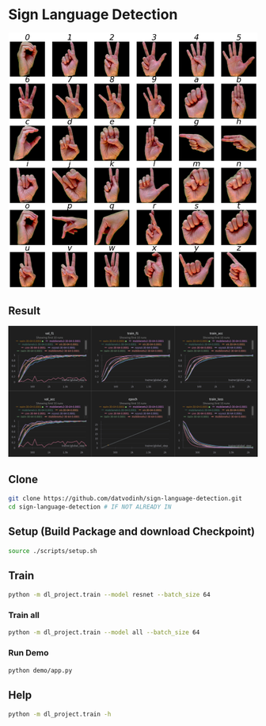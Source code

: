 # Sign Language Detection

![Alt text](img/image.png)

## Result

![Alt text](img/result.png)

## Clone

```bash
git clone https://github.com/datvodinh/sign-language-detection.git
cd sign-language-detection # IF NOT ALREADY IN
```

## Setup (Build Package and download Checkpoint)

```bash
source ./scripts/setup.sh
```

## Train

```bash
python -m dl_project.train --model resnet --batch_size 64
```

### Train all

```bash
python -m dl_project.train --model all --batch_size 64
```

### Run Demo

```bash
python demo/app.py
```

## Help

```bash
python -m dl_project.train -h
```
